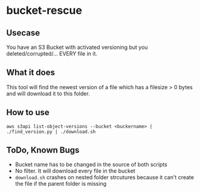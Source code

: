 # bucket-rescue

## Usecase
You have an S3 Bucket with activated versioning but you deleted/corrupted/... EVERY file in it.

## What it does
This tool will find the newest version of a file which has a filesize > 0 bytes and will download it to this folder.

## How to use
```
aws s3api list-object-versions --bucket <buckername> | ./find_version.py | ./download.sh
```

## ToDo, Known Bugs
  - Bucket name has to be changed in the source of both scripts
  - No filter. It will download every file in the bucket
  - `download.sh` crashes on nested folder strcutures because it can't create the file if the parent folder is missing
